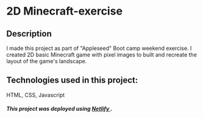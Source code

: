 # 2D Minecraft-exercise

## Description

I made this project as part of "Appleseed" Boot camp weekend exercise.
I created 2D basic Minecraft game with pixel images to built and recreate the layout of the game's landscape.

## Technologies used in this project:

HTML, CSS, Javascript

##### This project was deployed using [Netlify ](https://shirasminecraft.netlify.app/).
